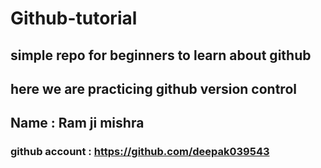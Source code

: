 # Github-tutorial
## simple repo for beginners to learn about github


## here we are practicing github version control


## Name : Ram ji mishra
### github account : https://github.com/deepak039543

